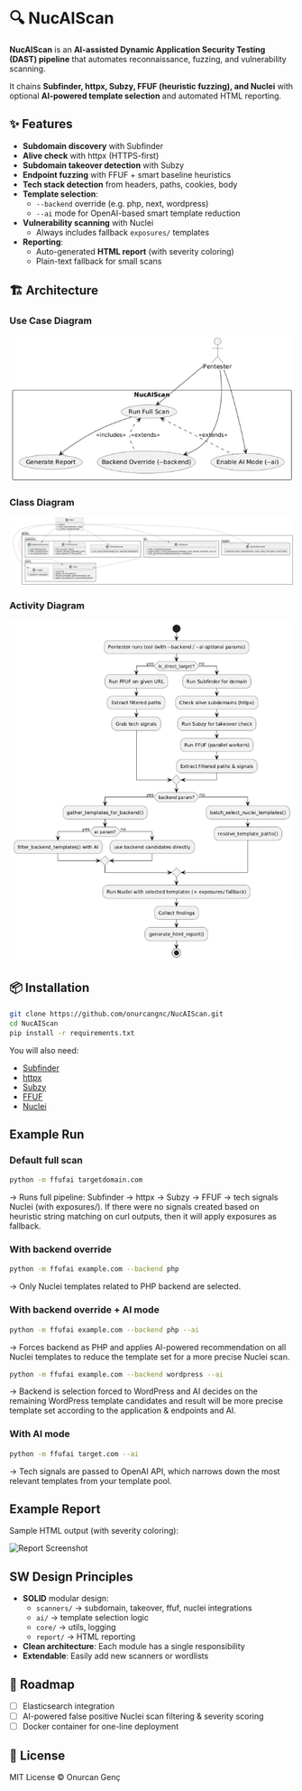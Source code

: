 # 🔍 NucAIScan

**NucAIScan** is an **AI-assisted Dynamic Application Security Testing (DAST) pipeline** that automates reconnaissance, fuzzing, and vulnerability scanning.

It chains **Subfinder, httpx, Subzy, FFUF (heuristic fuzzing), and Nuclei** with optional **AI-powered template selection** and automated HTML reporting.

## ✨ Features
- **Subdomain discovery** with Subfinder  
- **Alive check** with httpx (HTTPS-first)  
- **Subdomain takeover detection** with Subzy  
- **Endpoint fuzzing** with FFUF + smart baseline heuristics  
- **Tech stack detection** from headers, paths, cookies, body  
- **Template selection**:
  - `--backend` override (e.g. php, next, wordpress)  
  - `--ai` mode for OpenAI-based smart template reduction  
- **Vulnerability scanning** with Nuclei  
  - Always includes fallback `exposures/` templates  
- **Reporting**:
  - Auto-generated **HTML report** (with severity coloring)  
  - Plain-text fallback for small scans  


## 🏗️ Architecture

### Use Case Diagram
![Use Case Diagram](diagrams/use_case.png)

### Class Diagram
![Class Diagram](diagrams/class_diagram.png)

### Activity Diagram
![Activity Diagram](diagrams/activity.png)


## 📦 Installation
```bash
git clone https://github.com/onurcangnc/NucAIScan.git
cd NucAIScan
pip install -r requirements.txt
```

You will also need:

- [Subfinder](https://github.com/projectdiscovery/subfinder)  
- [httpx](https://github.com/projectdiscovery/httpx)  
- [Subzy](https://github.com/LukaSikic/subzy)  
- [FFUF](https://github.com/ffuf/ffuf)  
- [Nuclei](https://github.com/projectdiscovery/nuclei)

## Example Run

### Default full scan
```bash
python -m ffufai targetdomain.com
```

-> Runs full pipeline: Subfinder → httpx → Subzy → FFUF → tech signals Nuclei (with exposures/). If there were no signals created based on heuristic string matching on curl outputs, then it will apply exposures as fallback.

### With backend override
```bash
python -m ffufai example.com --backend php
```
-> Only Nuclei templates related to PHP backend are selected.

### With backend override + AI mode
```bash
python -m ffufai example.com --backend php --ai
```
-> Forces backend as PHP and applies AI-powered recommendation on all Nuclei templates to reduce the template set for a more precise Nuclei scan.

```bash
python -m ffufai example.com --backend wordpress --ai
```

-> Backend is selection forced to WordPress and AI decides on the remaining WordPress template candidates and result will be more precise template set according to the application & endpoints and AI.

### With AI mode
```bash
python -m ffufai target.com --ai
```
-> Tech signals are passed to OpenAI API, which narrows down the most relevant templates from your template pool.

## Example Report
Sample HTML output (with severity coloring):

![Report Screenshot](reports/example.png)

## SW Design Principles
- **SOLID** modular design:
  - `scanners/` → subdomain, takeover, ffuf, nuclei integrations  
  - `ai/` → template selection logic  
  - `core/` → utils, logging  
  - `report/` → HTML reporting  
- **Clean architecture**: Each module has a single responsibility  
- **Extendable**: Easily add new scanners or wordlists  

## 📌 Roadmap
- [ ] Elasticsearch integration  
- [ ] AI-powered false positive Nuclei scan filtering & severity scoring
- [ ] Docker container for one-line deployment  

## 📜 License
MIT License © Onurcan Genç